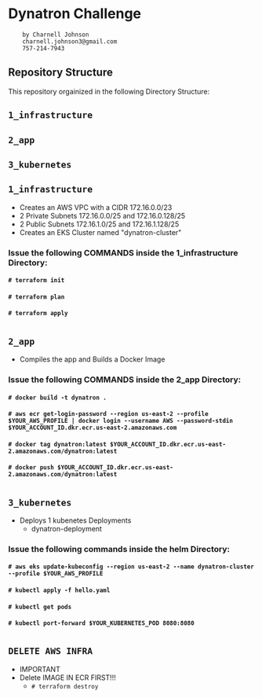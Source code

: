 # Dynatron Challenge 
        by Charnell Johnson
        charnell.johnson3@gmail.com
        757-214-7943

## Repository Structure

This repository orgainized in the following Directory Structure:

## `1_infrastructure`

## `2_app`

## `3_kubernetes`
##
## `1_infrastructure`
- Creates an AWS VPC with a CIDR 172.16.0.0/23
- 2 Private Subnets 172.16.0.0/25 and 172.16.0.128/25
- 2 Public Subnets 172.16.1.0/25 and 172.16.1.128/25
- Creates an EKS Cluster named "dynatron-cluster"
####
####
### Issue the following COMMANDS inside the 1_infrastructure Directory:
#### `# terraform init`
####
#### `# terraform plan`
####
#### `# terraform apply`
#
##
## `2_app`
- Compiles the app and Builds a Docker Image
####
####
### Issue the following COMMANDS inside the 2_app Directory:
#### `# docker build -t dynatron .`
#### `# aws ecr get-login-password --region us-east-2 --profile $YOUR_AWS_PROFILE | docker login --username AWS --password-stdin $YOUR_ACCOUNT_ID.dkr.ecr.us-east-2.amazonaws.com`
#### `# docker tag dynatron:latest $YOUR_ACCOUNT_ID.dkr.ecr.us-east-2.amazonaws.com/dynatron:latest`
#### `# docker push $YOUR_ACCOUNT_ID.dkr.ecr.us-east-2.amazonaws.com/dynatron:latest`
#
##
## `3_kubernetes`
- Deploys 1 kubenetes Deployments 
  - dynatron-deployment
####
####
### Issue the following commands inside the helm Directory:
#### `# aws eks update-kubeconfig --region us-east-2 --name dynatron-cluster --profile $YOUR_AWS_PROFILE`
#### `# kubectl apply -f hello.yaml `
#### `# kubectl get pods`
#### `# kubectl port-forward $YOUR_KUBERNETES_POD 8080:8080`
#
##

##
## `DELETE AWS INFRA`
- IMPORTANT
- Delete IMAGE IN ECR FIRST!!!
  - `# terraform destroy`             